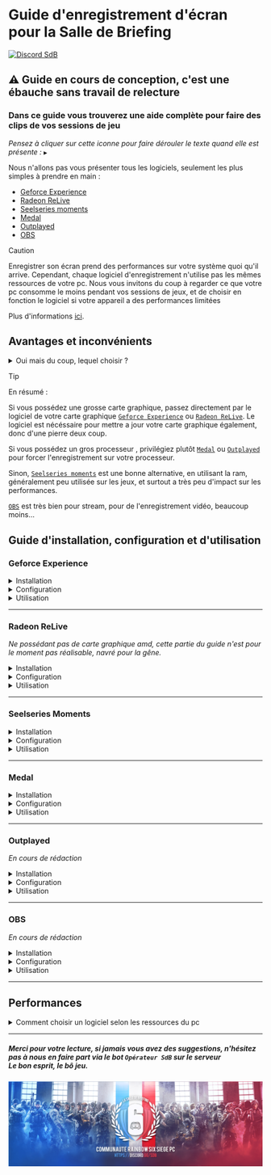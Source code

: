 # Guide d'enregistrement d'écran pour la Salle de Briefing

[![Discord SdB](https://img.shields.io/discord/258541615017099264.svg?label=Discord&logo=Discord&colorB=7289da&style=for-the-badge)](https://discord.gg/sdb)

## ⚠ Guide en cours de conception, c'est une ébauche sans travail de relecture

### Dans ce guide vous trouverez une aide complète pour faire des clips de vos sessions de jeu
_Pensez à cliquer sur cette iconne pour faire dérouler le texte quand elle est présente : `▶`_

Nous n'allons pas vous présenter tous les logiciels, seulement les plus simples à prendre en main :

- [Geforce Experience](#geforce-experience)
- [Radeon ReLive](#radeon-relive)
- [Seelseries moments](#seelseries-moments)
- [Medal](#medal)
- [Outplayed](#outplayed)
- [OBS](#obs)

> [!CAUTION]
> Enregistrer son écran prend des performances sur votre système quoi qu'il arrive. Cependant, chaque logiciel d'enregistrement n'utilise pas les mêmes ressources de votre pc.
> Nous vous invitons du coup à regarder ce que votre pc consomme le moins pendant vos sessions de jeux, et de choisir en fonction le logiciel si votre appareil a des performances limitées
>
> Plus d'informations [ici](#performances).

## Avantages et inconvénients

<details>
	<summary>Oui mais du coup, lequel choisir ?</summary>

- Geforce Experience :

  ```
  🟢 En une touche, enregistre les X dernières minutes
  🟢 Capture en qualitée élevée
  🟢 Permet de stream et de mettre en ligne les vidéos sur youtube (et autres) facilement
  🔻 Aucune option d'édition pour vos clips vidéo
  🔻 Les pc portables sont obligés d'être en jeu pour enregistrer
  🔻 Limité uniquement aux cartes graphiques Nvidia
  🔻 Prend les performances sur la carte graphique
  ```

- Radeon ReLive :
	*Ne possédant pas de carte graphique amd, cette partie du guide n'est pour le moment pas réalisable, navré pour la gêne.*

  ```
  🔻 Limité uniquement aux cartes graphiques Amd
  🔻 Prend les performances sur la carte graphique
  ```

- Seelseries moments :

  ```
  🟢 En une touche, enregistre les X dernières minutes
  🟢 Capture en qualitée élevée
  🟢 Permet de mettre en ligne les vidéos sur youtube (et autre) facilement
  🟢 Peut compresser la vidéo pour la partager sur discord sans nitro (ou avec)
  🟢 Quelques outils basiques pour l'édition de vos clips vidéo
  🔻 Limité à enregistrer les 20 dernières minutes maximum, ne permet pas de faire d'enregistrement d'écran classique
  🔻 Prend les performances sur la mémoire
  ```

- Medal:

  ```
  🟢 En une touche, enregistre les X dernières minutes
  🟢 Capture en qualitée élevée
  🟢 En un clic, fournis un lien pour voir le clip en ligne
  🟢 Quelques outils basiques pour l'édition de vos clips vidéo
  🔻 Possède des pubs
  🔻 Prend les performances sur le processeur ou sur la carte graphique (au choix)
  ```

- Outplayed:
  ```
  🟢 En une touche, enregistre les X dernières minutes
  🟢 Capture en qualitée élevée
  🟢 En un clic, fournis un lien pour voir le clip en ligne
  🟢 Quelques outils basiques pour l'édition de vos clips vidéo
  🔻 Vous devez fermer votre jeu pour avoir accès à vos clips
  🔻 Possède des pubs
  🔻 S'installe uniquement avec Overwolf, donc un logiciel de plus qui tourne sur le pc
  🔻 Prend les performances sur le processeur ou sur la carte graphique (au choix)
  ```

- OBS:

  ```
  🟢 Capture en qualitée élevée
  🟢 Permet de stream et de mettre en ligne les vidéos sur youtube (et autre) facilement
  🔻 Prise en main moins simple
  🔻 Aucune option d'édition pour vos clips vidéo
  🔻 Ne possède pas de fonctionnalité pour enregistrer les X dernières minutes
  🔻 Prend de grosses performances sur le processeur
  ```

</details>

> [!TIP]
> En résumé :
>
> Si vous possédez une grosse carte graphique, passez directement par le logiciel de votre carte graphique [`Geforce Experience`](#geforce-experience) ou [`Radeon ReLive`](#radeon-relive). Le logiciel est nécéssaire pour mettre a jour votre carte graphique également, donc d'une pierre deux coup.
>
> Si vous possédez un gros processeur , privilégiez plutôt [`Medal`](#medal) ou [`Outplayed`](#outplayed) pour forcer l'enregistrement sur votre processeur.
>
> Sinon, [`Seelseries moments`](#seelseries-moments) est une bonne alternative, en utilisant la ram, généralement peu utilisée sur les jeux, et surtout a très peu d'impact sur les performances.
>
> [`OBS`](#obs) est très bien pour stream, pour de l'enregistrement vidéo, beaucoup moins...

## Guide d'installation, configuration et d'utilisation

### Geforce Experience

<details>
  <summary>Installation</summary>

- Pour commencer, téléchargez l'installeur [ici.](https://www.nvidia.com/fr-fr/geforce/geforce-experience/)
`https://www.nvidia.com/fr-fr/geforce/geforce-experience/`

- Une fois installé et connecté à GeForce Experience, vous pouvez activer la superposition en jeu si ce n'est pas déjà fait :
![Superposition en jeu](https://i.imgur.com/tOXaiWt.png)

> ❗ Par ailleurs, dans la section `pilotes` vous pouvez mettre à jour votre carte graphique Nvidia

</details>

<details>
  <summary>Configuration</summary>

- Pour acceder au pannel, il vous suffit de faire `Alt+z`
![Présentation de l'overlay](https://i.imgur.com/lHEYzUW.png)

- L'engrange à droite vous permet d'accéder aux options : 

1. Raccourcis claiver >
Pour commencer, vous pouvez changer le raccourci pour ouvrir l'interface superposée, `Alt+z` peut être préssé pendant vos sessions de jeu sans vouloir forcément ouvrir cette interface.
Vous pouvez également prendre connaissance des autres racourcis.
La partie intéréssante est `Enregistrement`:
![Raccourcis clavier](https://i.imgur.com/vbRNzsh.png) 

1. Enregistrement >
Ici vous pouvez définir dans quel dossier enregistrer vos vidéos. 

1. Capture vidéo >
Ici vous allez pouvoir choisir la durée de vos clips (enregitrer les X dernières minutes au moment d'appuyer sur `Alt+F10`)
Et définir la qualité de vos enregistrements; Plus la qualitée est élevée, plus votre enregistrement prendra des performances et votre clip de la place sur vote pc.
![Capture vidéo](https://i.imgur.com/xSu9K3h.png) 

1. Contrôle de la confidentialité _(Uniquement sur pc fixe)_ >
Permet d'enregistrer votre écran totalement, et ne se limite pas à votre jeux

</details>

<details>
  <summary>Utilisation</summary>

Pour lancer l'enregistrement une fois en jeu, vous avez seulement à lancer le replay instantané via le menu `Alt+z` ou avec le raccourci `Alt+Shift+F10`
Puis en jeu, quand vous voulez enregistrer les X dernières minutes, faites `Alt+F10`
Vous retrouverez vos clips dans le dossier que vous avez défini dans les options d'enregistrement. Par défaut, il se trouve dans `C:\Users\{leNomDeVotrePc}\Videos\`

![Enregistrement](https://i.imgur.com/L6Ccv9v.png)

</details>

---

### Radeon ReLive
*Ne possédant pas de carte graphique amd, cette partie du guide n'est pour le moment pas réalisable, navré pour la gêne.*
<details>
  <summary>Installation</summary>
</details>
<details>
  <summary>Configuration</summary>
</details>
<details>
  <summary>Utilisation</summary>
</details>

---

### Seelseries Moments

<details>
  <summary>Installation</summary>

- Pour commencer, téléchargez l'installeur [ici.](https://fr.steelseries.com/gg/moments)
`https://fr.steelseries.com/gg/moments`

- Une fois installé et connecté à Steelseries vous pouvez activer `Moments` si ce n'est pas déjà fait:
![Capture en jeu](https://i.imgur.com/x1ExAgV.png)
> ❗ Depuis ce menu, vous avez accès a toutes les options basiques, changement de qualité, racourci pour enregistrer, et autres.

</details>
<details>
  <summary>Configuration</summary>

Pour accéder aux options, vous avez les paramètres en bas à gauche, puis tout en bas vous avez les options pour `Moments`

- `Capture et audio` >
	Vous avez quelques options très sommaires, nous vous laissons les découvrir.

- `Paramètres de clip` > 
	Vous pouvez définir la durée de vos clips, la qualité de vos clips, et l'emplacement de sauvegarde.
	Attention, plus la qualité est élevée, plus la mémoire de votre pc sera utilisée.
	![Paramètres de clip](https://i.imgur.com/d5kYXAq.png)

- `Détection des jeux` >
	Si au lancement du jeu, moments ne vous propose pas de lancer l'enregistrement, vous pouvez ajouter manuellement vos jeux ici.

	> ❗ Moments vous propose d'enregistrer de 2 manières différentes, soit la capture du jeu ou de l'écran. Si vous prenez la capture de jeu, l'enregistrment se limitera à votre jeu et au son de votre jeu. Si vous prenez la capture d'écran, les sons tels que discord ou autres serons enregistrés également.
	> ![Mode d'enregistrement](https://i.imgur.com/7LEzvMr.png)

</details>

<details>
  <summary>Utilisation</summary>

En jeu, normalement vous devriez recevoir une notification pour vous dire que `Moments` est prêt à enregistrer
![Notification](https://i.imgur.com/Hd2X3Tj.png)
> Si ce n'est pas le cas, ne paniquez pas, parfois `Moments` a du mal avec les notifications, vous le verrez avec la notification bleue en bas à droite de votre barre des tâches sur l'application `Steelseries`
> 
> ![Notification](https://i.imgur.com/QFPB9gU.png)

Une fois l'enregistrement fait vous pouvez le retrouver dans l'onglet `Moments` de l'application `Steelseries`
Depuis ce menu, vous pouvez éditer votre clip, le partager, ou le supprimer.
> Si vous partagez votre clip avec le bouton `Partager le clip`, un watermark sera présent sur votre clip, si vous partagez votre clip avec le bouton `Exporter`, il n'y aura pas de watermark. 

https://github.com/Hrodvitnir-Fenrir/SdB_Record_Guide/assets/44929201/9b34e878-4c5f-48dc-92ac-36426fb555a1

</details>

---

### Medal

<details>
  <summary>Installation</summary>

- Pour commencer, téléchargez l'installeur [ici.](https://medal.tv/fr)
`https://medal.tv/fr`

- Une fois installé et connecté à Medal, tout devrait être fonctionnel.
![Menu Medal](https://i.imgur.com/7gzAmLo.png)

</details>
<details>
  <summary>Configuration</summary>

Pour accéder aux options, vous trouverez l'engrenage en bas à gauche de l'application

- `Audio et caméra` >
	Ici vous pouvez définir ce que vous voulez enregistrer, entre uniquement le son du jeu, ou le son de votre pc (musique, discord, etc)
	Ainsi que les options pour votre micro

- `Clip et enregistrements` >

  1. `Enregistrement général` >
	Ici vous pouvez définir le temps du clip.
	> (c'est à dire au moment ou vous cliquerez sur le racourci cela enregistrera les X dernières minutes)

	Ainsi que le raccourci pour enregistrer
	> Vous pouvez également définir plusieurs raccourcis pour enregistrer des clips de différentes durées

	![Exemple de raccourcis](https://i.imgur.com/eLYKH11.png)

  2. `Qualité` >
   	Ici vous pouvez définir la qualité de vos clips. Plus la qualité est élevée, plus les performances de votre pc seront sollicitées ainsi que la taille du clip.
	Vous pouvez également choisir si vous voulez que cela soit votre processeur (`CPU`) ou votre carte graphique (`GPU`) qui soit solliciter pour enregistrer.

	![Exemple qualité](https://i.imgur.com/JFhGuMR.png)

  3. `Enregistrement intégral` >
	Par défaut, cela lance un enregistrement pour toute la session de jeu 
	*(du moment qu'il est lancé à sa fermeture)*

	> ❗ Attention à la place que cela prend sur le disque dur !

  4. `Stockage` >
	Vous pouvez définir une taille maximale d'enregistrement, cela supprimera les clips les plus anciens pour faire de la place pour les nouveaux.
	Vous pouvez également définir l'emplacement de sauvegarde de vos clips.

	![Exemple stockage](https://i.imgur.com/9fgGyuc.png)

</details>
<details>
  <summary>Utilisation</summary>

En jeu, normalement vous devriez recevoir une notification pour vous dire que `Medal` est prêt à enregistrer ou directement depuis le menu medal

![Notification](https://i.imgur.com/ugsLrss.png)

Une fois l'enregistrement fait, vous pouvez le retrouver dans l'onglet `Library` de l'application `Medal`
Vous pouvez ensuite éditer le clip, créer un lien pour le partager, ou le supprimer.

https://github.com/Hrodvitnir-Fenrir/SdB_Record_Guide/assets/44929201/ac9d8b7c-3f55-4849-a72b-434e59439e45

</details>

---

### Outplayed
*En cours de rédaction*
<details>
  <summary>Installation</summary>

- Pour commencer, téléchargez l'installeur [ici.](https://go.overwolf.com/outplayed/) `https://go.overwolf.com/outplayed/`
> Outplayed fonctionne avec Overwolf, c'est une application qui va s'installer automatiquement avec Outplayed

- Une fois installé, et quelques configuration d'options sommaires, tout devrait être fonctionnel.
![Menu Outplayed](https://i.imgur.com/fa9VpFU.png)

</details>
<details>
  <summary>Configuration</summary>

Pour accéder aux options, vous avez l'engrenage en bas à gauche de l'application

- `Games` > Ici vous pouvez sélectionner les jeux où `Outplayed` enregistre

- `Capture` > Vous pouvez définir la qualité des clips, définir si l'enregistrement se fait sur le processeur ou la carte graphique, et des options sur le son et la webcam

![Capture](https://i.imgur.com/Gba6maN.png)

- `Sotage` > Si vous voulez que `Outplayed` supprime automatiquement les clips les plus anciens pour faire de la place pour les nouveaux, vous pouvez définir une taille maximale d'enregistrement

- `My games` > Pour chacun des jeux vous pouvez définir si vous voulez que `Outplayed` enregistre automatiquement ou non, la durée des clips `Before duration`, et les raccourcis.

![My games](https://i.imgur.com/scNBlZx.png)

</details>
<details>
  <summary>Utilisation</summary>
  
</details>

---

### OBS
*En cours de rédaction*
<details>
  <summary>Installation</summary>
</details>
<details>
  <summary>Configuration</summary>
</details>
<details>
  <summary>Utilisation</summary>
  
</details>

---

## Performances

<details>
  <summary>Comment choisir un logiciel selon les ressources du pc</summary>

Nous vous invitons à lancer une partie avec le gestionaire des tâches en fond sur l'onglet `performance` pour voir ce que votre pc consomme le plus.
En fonction des résultats, vous pouvez choisir un logiciel qui peut prendre les ressources qui sont le moins sollicitées.
> ![Gestionnaire des tâches](https://i.imgur.com/t1jrgAX.png)
> 
> Dans cet exemple, la mémoire est très peu sollicitée, ainsi que le processeur, donc `Seelseries moments` est un bon choix. Sinon `Medal` et `Outplayed` sont également de bons choix. Sinon, si la carte graphique était peu sollicitée, `Geforce Experience` ou `Radeon ReLive` aurait été un bon choix.

</details>

___

##### _Merci pour votre lecture, si jamais vous avez des suggestions, n'hésitez pas à nous en faire part via le bot `Opérateur SdB` sur le serveur_<br>Le bon esprit, le bô jeu.

[![logo](https://raw.githubusercontent.com/MrLixm/Sdb.branding/main/brand/header/twitter/variantB/SdB.header.twitter.master.png)](https://discord.gg/sdb)
